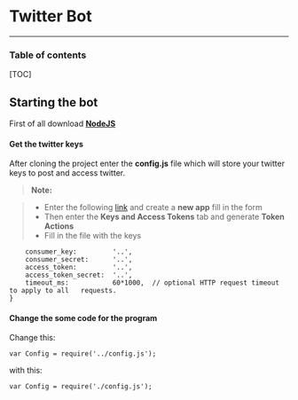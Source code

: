 Twitter Bot
===================
----------


### Table of contents


[TOC]

Starting the bot
-------------

First of all  download [**NodeJS**][1]


#### <i class="icon-file"></i> Get the twitter keys

After cloning the project enter the **config.js** file which will store your twitter keys to post and access twitter.
 
> **Note:**

> - Enter the following [link][2] and create a **new app** fill in the form
> - Then enter the **Keys and Access Tokens** tab and generate **Token Actions**
> - Fill in the file with the keys

```module.exports = {
    consumer_key:         '..',
    consumer_secret:      '..',
    access_token:         '..',
    access_token_secret:  '..',
    timeout_ms:           60*1000,  // optional HTTP request timeout to apply to all   requests. 
}
```

#### <i class="icon-folder-open"></i> Change the some code for the program
Change this: 
```
var Config = require('../config.js'); 
```
with this:
```
var Config = require('./config.js');
```


  [1]: https://nodejs.org/en/
  [2]: https://apps.twitter.com/

